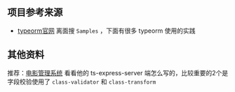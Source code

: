 ## 项目参考来源

- [typeorm官网](https://typeorm.io/#/) 离面搜 `Samples` ，下面有很多 typeorm 使用的实践


## 其他资料

推荐：[电影管理系统](https://github.com/huangruitian/ts-demo) 看看他的 ts-express-server 端怎么写的，比较重要的2个是字段校验使用了 `class-validator` 和 `class-transform`